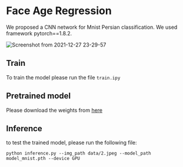 # Face Age Regression
We proposed a CNN network for Mnist Persian classification. We used framework pytorch==1.8.2.

![Screenshot from 2021-12-27 23-29-57](https://user-images.githubusercontent.com/80582110/147503591-7c2c53f6-232a-4f84-9a58-08add7f4716e.png)

## Train
To train the model please run the file `train.ipy`

## Pretrained model
Please download the weights from [here](https://drive.google.com/file/d/1CbouHYVoRUF8d_wC8i0D7SysXoA_DYpD/view?usp=sharing)  

## Inference
to test the trained model, please run the following file:

`python inference.py --img_path data/2.jpeg --model_path model_mnist.pth --device GPU`
